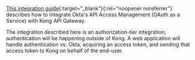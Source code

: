 [This integration guide](https://github.com/tom-smith-okta/okta-api-center/tree/master/gateways/kong){:target="_blank"}{:rel="noopener noreferrer"} describes how to integrate Okta's API Access Management (OAuth as a Service) with Kong API Gateway.

The integration described here is an authorization-tier integration; authentication will be happening outside of Kong. A web application will handle authentication vs. Okta, acquiring an access token, and sending that access token to Kong on behalf of the end-user.
